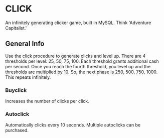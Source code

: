 # CLICK
An infinitely generating clicker game, built in MySQL. Think 'Adventure Capitalist.'

## General Info
Use the click procedure to generate clicks and level up. There are 4 thresholds per level: 25, 50, 75, 100. Each threshold grants additional cash per second. Once you reach the fourth threshold, you level up and the thresholds are multiplied by 10. So, the next phase is 250, 500, 750, 1000. This repeats infinitely.

### Buyclick
Increases the number of clicks per click. 

### Autoclick
Automatically clicks every 10 seconds. Multiple autoclicks can be purchased.

